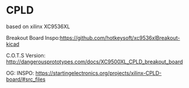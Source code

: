 # CPLD
based on xilinx XC9536XL


Breakout Board Inspo:https://github.com/hotkeysoft/xc9536xlBreakout-kicad

C.O.T.S Version: http://dangerousprototypes.com/docs/XC9500XL_CPLD_breakout_board

OG: INSPO: https://startingelectronics.org/projects/xilinx-CPLD-board/#src_files
